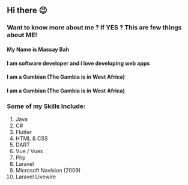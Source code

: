 ## Hi there :wink:

### Want to know more about me ? If **YES** ? This are few things about ME!
#### My Name is Massay Bah
#### I am software developer and i love developing web apps
#### I am a Gambian (The Gambia is in West Africa)
#### I am a Gambian (The Gambia is in West Africa)


### Some of my Skills Include:

1. Java
2. C#
3. Flutter
4. HTML & CSS
5. DART
6. Vue / Vuex
7. Php
8. Laravel
9. Microsoft Navision (2009)
10. Laravel Livewire



